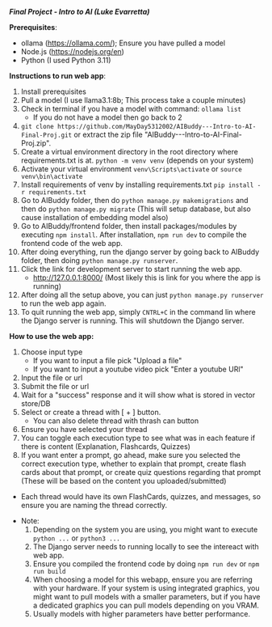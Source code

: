***Final Project - Intro to AI (Luke Evarretta)***

**Prerequisites**:
- ollama (https://ollama.com/); Ensure you have pulled a model
- Node.js (https://nodejs.org/en)
- Python (I used Python 3.11)

**Instructions to run web app**:
1. Install prerequisites
2. Pull a model (I use llama3.1:8b; This process take a couple minutes)
3. Check in terminal if you have a model with command: `ollama list`
    - If you do not have a model then go back to 2
4. `git clone https://github.com/MayDay5312002/AIBuddy---Intro-to-AI-Final-Proj.git` or extract the zip file "AIBuddy---Intro-to-AI-Final-Proj.zip".
5. Create a virtual environment directory in the root directory where requirements.txt is at. `python -m venv venv` (depends on your system)
6. Activate your virtual environment `venv\Scripts\activate` or `source venv\bin\activate`
7. Install requirements of venv by installing requirements.txt `pip install -r requirements.txt`
8. Go to AIBuddy folder, then do `python manage.py makemigrations` and then do `python manage.py migrate` (This will setup database, but also cause installation of embedding model also)
9. Go to AIBuddy/frontend folder, then install packages/modules by executing `npm install`. After installation, `npm run dev` to compile the frontend code of the web app.
10. After doing everything, run the django server by going back to AIBuddy folder, then doing `python manage.py runserver`.
11. Click the link for development server to start running the web app.
    - http://127.0.0.1:8000/ (Most likely this is link for you where the app is running)
12. After doing all the setup above, you can just `python manage.py runserver` to run the web app again.
13. To quit running the web app, simply `CNTRL+C` in the command lin where the Django server is running. This will shutdown the Django server.

**How to use the web app:**
1. Choose input type
    + If you want to input a file pick "Upload a file"
    + If you want to input a youtube video pick "Enter a youtube URl"
2. Input the file or url
3. Submit the file or url
4. Wait for a "success" response and it will show what is stored in vector store/DB
5. Select or create a thread with [ + ] button.
    + You can also delete thread with thrash can button
6. Ensure you have selected your thread
7. You can toggle each execution type to see what was in each feature if there is content (Explanation, Flashcards, Quizzes)
8. If you want enter a prompt, go ahead, make sure you selected the correct execution type, whether to explain that prompt, create flash cards about that prompt, or create quiz questions regarding that prompt (These will be based on the content you uploaded/submitted)
+ Each thread would have its own FlashCards, quizzes, and messages, so ensure you are naming the thread correctly.
- Note:
    1. Depending on the system you are using, you might want to execute `python ...` or `python3 ...`
    2. The Django server needs to running locally to see the intereact with web app.
    3. Ensure you compiled the frontend code by doing `npm run dev` or `npm run build`
    4. When choosing a model for this webapp, ensure you are referring with your hardware. If your system is using integrated graphics, you might want to pull models with a smaller parameters, but if you have a dedicated graphics you can pull models depending on you VRAM. 
    5. Usually models with higher parameters have better performance.




